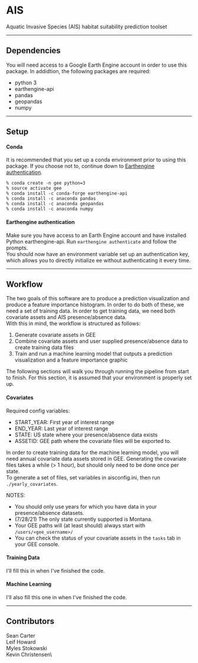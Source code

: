 # AIS
Aquatic Invasive Species (AIS) habitat suitability prediction toolset

---

## Dependencies
You will need access to a Google Earth Engine account in order to use this package.
In addidtion, the following packages are required:
* python 3
* earthengine-api 
* pandas
* geopandas
* numpy

---

## Setup 
#### Conda
It is recommended that you set up a conda environment prior to using this package.
If you choose not to, continue down to [Earthengine authentication](#earthengine-authentication). 
```
% conda create -n gee python=3
% source activate gee
% conda install -c conda-forge earthengine-api
% conda install -c anaconda pandas
% conda install -c anaconda geopandas
% conda install -c anaconda numpy
```

#### Earthengine authentication
Make sure you have access to an Earth Engine account and have installed Python earthengine-api. 
Run `earthengine authenticate` and follow the prompts.\
You should now have an environment variable set up an authentication key, which allows you to directly initialize ee without authenticating it every time.

---

## Workflow

The two goals of this software are to produce a prediction visualization and produce a feature importance histogram.
In order to do both of these, we need a set of training data. In order to get training data, we need both covariate assets and AIS presence/absence data.\
With this in mind, the workflow is structured as follows:
1. Generate covariate assets in GEE
2. Combine covariate assets and user supplied presence/absence data to create training data files
3. Train and run a machine learning model that outputs a prediction visualization and a feature importance graphic


The following sections will walk you through running the pipeline from start to finish.
For this section, it is assumed that your environment is properly set up.

#### Covariates
Required config variables:
* START_YEAR: First year of interest range
* END_YEAR: Last year of interest range
* STATE: US state where your presence/absence data exists
* ASSETID: GEE path where the covariate files will be exported to. 

In order to create training data for the machine learning model, you will need annual covariate data assets stored in GEE.
Generating the covariate files takes a while (> 1 hour), but should only need to be done once per state. \
To generate a set of files, set variables in aisconfig.ini, then run `./yearly_covariates`.

NOTES:
* You should only use years for which you have data in your presence/absence datasets.
* (7/28/21) The only state currently supported is Montana.
* Your GEE paths will (at least should) always start with `/users/<gee_username>/`
* You can check the status of your covariate assets in the `tasks` tab in your GEE console.


#### Training Data
I'll fill this in when I've finished the code.

#### Machine Learning
I'll also fill this one in when I've finished the code. 


---

## Contributors 
Sean Carter\
Leif Howard\
Myles Stokowski\
Kevin Christensen\
